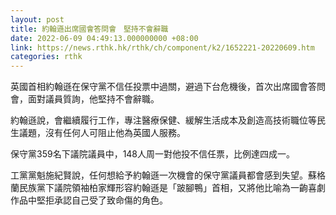 ```yaml
---
layout: post
title: 約翰遜出席國會答問會　堅持不會辭職
date: 2022-06-09 04:49:13.000000000 +08:00
link: https://news.rthk.hk/rthk/ch/component/k2/1652221-20220609.htm
categories: rthk
---
```


英國首相約翰遜在保守黨不信任投票中過關，避過下台危機後，首次出席國會答問會，面對議員質詢，他堅持不會辭職。

約翰遜說，會繼續履行工作，專注醫療保健、緩解生活成本及創造高技術職位等民生議題，沒有任何人可阻止他為英國人服務。

保守黨359名下議院議員中，148人周一對他投不信任票，比例達四成一。

工黨黨魁施紀賢說，任何想給予約翰遜一次機會的保守黨議員都會感到失望。蘇格蘭民族黨下議院領袖柏家輝形容約翰遜是「跛腳鴨」首相，又將他比喻為一齣喜劇作品中堅拒承認自己受了致命傷的角色。　　
　
